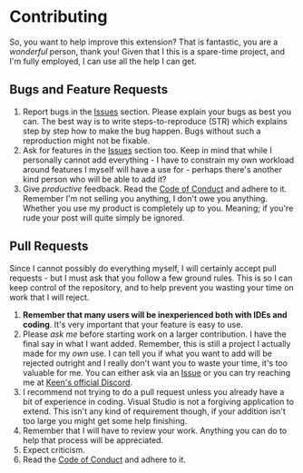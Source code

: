 # Contributing

So, you want to help improve this extension? That is fantastic, you are a _wonderful_ person, thank you! Given that I this is a
spare-time project, and I'm fully employed, I can use all the help I can get.

## Bugs and Feature Requests
1. Report bugs in the [Issues](https://github.com/malware-dev/MDK-SE/issues) section. Please explain your bugs as best you can. The best    way is to write steps-to-reproduce (STR) which explains step by step how to make the bug happen. Bugs without such a reproduction might not be fixable. 
2. Ask for features in the [Issues](https://github.com/malware-dev/MDK-SE/issues) section too. Keep in mind that while I personally cannot add everything - I have to constrain my own workload around features I myself will have a use for - perhaps there's another kind person who will be able to add it?
3. Give _productive_ feedback. Read the [Code of Conduct](https://github.com/malware-dev/MDK-SE/blob/master/CODE_OF_CONDUCT.md) and adhere to it. Remember I'm not selling you anything, I don't owe you anything. Whether you use my product is completely up to you. Meaning; if you're rude your post will quite simply be ignored.

## Pull Requests
Since I cannot possibly do everything myself, I will certainly accept pull requests - but I must ask that you follow a few ground rules. This is so I can keep control of the repository, and to help prevent you wasting your time on work that I will reject.

1. **Remember that many users will be inexperienced both with IDEs and coding**. It's very important that your feature is easy to use.
2. Please _ask me_ before starting work on a larger contribution. I have the final say in what I want added. Remember, this is still a project I actually made for my _own_ use. I can tell you if what you want to add will be rejected outright and I really don't want you to waste your time, it's too valuable for me. You can either ask via an [Issue](https://github.com/malware-dev/MDK-SE/issues) or you can try reaching me at [Keen's official Discord](https://discord.gg/0hIE7GirODUqhfIg).
3. I recommend not trying to do a pull request unless you already have a bit of experience in coding. Visual Studio is not a forgiving application to extend. This isn't any kind of requirement though, if your addition isn't too large you might get some help finishing.
4. Remember that I will have to review your work. Anything you can do to help that process will be appreciated.
5. Expect criticism.
6. Read the [Code of Conduct](https://github.com/malware-dev/MDK-SE/blob/master/CODE_OF_CONDUCT.md) and adhere to it.
